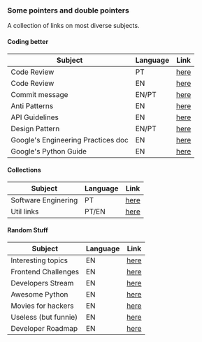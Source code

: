 ### Some pointers and double pointers

A collection of links on most diverse subjects.

#### Coding better

| Subject       | Language | Link	|
|-------------- |--------- |--------
| Code Review   | PT       | [here](https://github.com/luizalabs/dev-guide/blob/master/code-review/README.md)
| Code Review   | EN       | [here](https://github.com/thoughtbot/guides/blob/master/code-review/README.md)
| Commit message| EN/PT    | [here](https://github.com/RomuloOliveira/commit-messages-guide)
| Anti Patterns | EN       | [here](https://github.com/quantifiedcode/python-anti-patterns)
| API Guidelines| EN       | [here](https://github.com/microsoft/api-guidelines)
| Design Pattern| EN/PT    | [here](https://12factor.net/)
| Google's Engineering Practices doc | EN | [here](https://github.com/google/eng-practices)
| Google's Python Guide | EN | [here](https://google.github.io/styleguide/pyguide.html)

#### Collections

| Subject                  | Language | Link |
|------------------------- |--------- |-------
| Software Enginering      | PT       | [here](https://github.com/gabiduarte/awesome-techleads/)
| Util links | PT/EN | [here](https://github.com/OfficialMarinho/Links-uteis/blob/master/LINKS.md)


#### Random Stuff

| Subject                  | Language | Link |
|------------------------- |--------- |-------
| Interesting topics       | EN       | [here](https://github.com/sindresorhus/awesome) 
| Frontend Challenges      | EN       | [here](https://github.com/felipefialho/frontend-challenges)
| Developers Stream        | EN       | [here](https://github.com/bnb/awesome-developer-streams)
| Awesome Python           | EN       | [here](https://github.com/vinta/awesome-python)
| Movies for hackers       | EN       | [here](https://github.com/k4m4/movies-for-hackers)
| Useless (but funnie)     | EN       | [here](https://github.com/eeeeeeeeeeeeeeeeeeeeeeeeeeeeeeee/eeeeeeeeeeeeeeeeeeeeeeeeeeeeeeeeeeeeeeeeeeeeeeeeeeeeeeeeeeeeeeeeeeeeeeeeeeeeeeeeeeeeeeeeeeeeeeeeeeee)
| Developer Roadmap        | EN       | [here](https://github.com/kamranahmedse/developer-roadmap)
